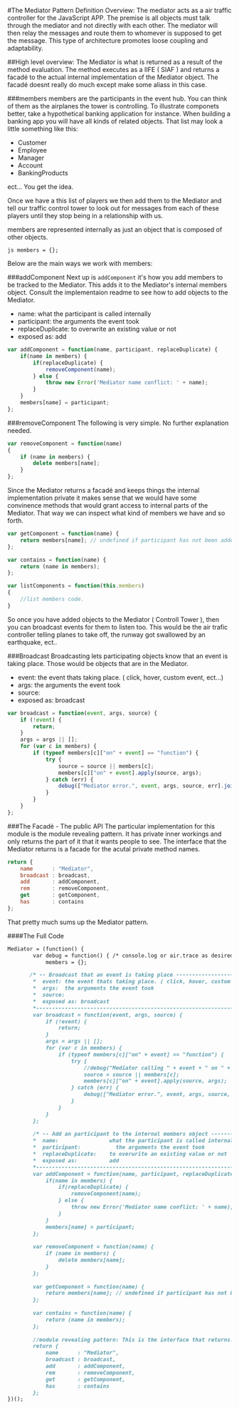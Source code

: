 #The Mediator Pattern Definition 
Overview: 
The mediator acts as a air traffic controller for the JavaScript APP.
The premise is all objects must talk through the mediator and not directly with each other. 
The mediator will then relay the messages and route them to whomever is supposed to get the message.
This type of architecture promotes loose coupling and adaptability. 

##High level overview: 
The Mediator is what is returned as a result of the method evaluation. The method executes as a IIFE ( SIAF )
and returns a facadé to the actual internal implementation of the Mediator object. The facadé doesnt really do much
except make some aliass in this case.

###members 
members are the participants in the event hub. You can think of them as the airplanes the tower is controlling.
To illustrate componets better, take a hypothetical banking application for instance. When building a banking app you will have all kinds of related objects. That list may look a little something like this: 

* Customer
* Employee
* Manager
* Account
* BankingProducts

ect... You get the idea.

Once we have a this list of players we then add them to the Mediator and tell our traffic control tower to look out for messages from each of these players until they stop being in a relationship with us.

members are represented internally as just an object that is composed of other objects. 

```js members = {}; ```

Below are the main ways we work with members: 

###addComponent 
Next up is ```addComponent``` it's how you add members to be tracked to the Mediator. 
This adds it to the Mediator's internal members object. Consult the implementaion readme to 
see how to add objects to the Mediator.
*  name: what the participant is called internally
*  participant: the arguments the event took
*  replaceDuplicate: to overwrite an existing value or not
*  exposed as: add

```js
var addComponent = function(name, participant, replaceDuplicate) {
    if(name in members) {
        if(replaceDuplicate) {
            removeComponent(name);
        } else {
            throw new Error('Mediator name conflict: ' + name);
        }
    }
    members[name] = participant;
};
```


###removeComponent 
The following is very simple. No further explanation needed.
```js
var removeComponent = function(name)
{
    if (name in members) {
        delete members[name];
    }
};
```
Since the Mediator returns a facadé and keeps things the internal implementation private it makes sense that we would have some 
convinence methods that would grant access to internal parts of the Mediator. That way we can inspect what kind of members we have and so forth. 

```js   
var getComponent = function(name) {
    return members[name]; // undefined if participant has not been added
};

var contains = function(name) {
    return (name in members);
};

var listComponents = function(this.members)
{
    //list members code.
}
```

So once you have added objects to the Mediator ( Controll Tower ), then you can broadcast events for them to listen too. This would be the air trafic controller telling planes to take off, the runway got swallowed by an earthquake, ect..  
     

###Broadcast
Broadcasting lets participating objects know that an event is taking place. 
Those would be objects that are in the Mediator. 

*  event: the event thats taking place. ( click, hover, custom event, ect...)
*  args:  the arguments the event took
*  source:
*  exposed as: broadcast

```js
var broadcast = function(event, args, source) {
    if (!event) {
        return;
    }
    args = args || [];
    for (var c in members) {
        if (typeof members[c]["on" + event] == "function") {
            try {
                source = source || members[c];
                members[c]["on" + event].apply(source, args);
            } catch (err) {
                debug(["Mediator error.", event, args, source, err].join(' '));
            }
        }
    }
};
```


###The Facadé - The public API 
The particular implementation for this module is the module revealing pattern. It has private inner workings and only 
returns the part of it that it wants people to see. The interface that the Mediator returns is a facade for the acutal private method names. 

```js
return {
    name      : "Mediator",
    broadcast : broadcast,
    add       : addComponent,
    rem       : removeComponent,
    get       : getComponent,
    has       : contains
};
``` 

That pretty much sums up the Mediator pattern.
 


####The Full Code

````markdown
Mediator = (function() {
        var debug = function() { /* console.log or air.trace as desired */ },
            members = {};

       /* -- Broadcast that an event is taking place ----------------------------------------------------------------------
        *  event: the event thats taking place. ( click, hover, custom event, ect...)
        *  args:  the arguments the event took
        *  source:
        *  exposed as: broadcast
        *----------------------------------------------------------------------------------------------------------------*/    
        var broadcast = function(event, args, source) {
            if (!event) {
                return;
            }
            args = args || [];
            for (var c in members) {
                if (typeof members[c]["on" + event] == "function") {
                    try {
                        //debug("Mediator calling " + event + " on " + c);
                        source = source || members[c];
                        members[c]["on" + event].apply(source, args);
                    } catch (err) {
                        debug(["Mediator error.", event, args, source, err].join(' '));
                    }
                }
            }
        };
        
        /* -- Add an participant to the internal members object ---------------------------------------------------------
        *  name:                what the participant is called internally
        *  participant:           the arguments the event took
        *  replaceDuplicate:    to overwrite an existing value or not
        *  exposed as:          add
        *----------------------------------------------------------------------------------------------------------------*/    
        var addComponent = function(name, participant, replaceDuplicate) {
            if(name in members) {
                if(replaceDuplicate) {
                    removeComponent(name);
                } else {
                    throw new Error('Mediator name conflict: ' + name);
                }
            }
            members[name] = participant;
        };
        
        var removeComponent = function(name) {
            if (name in members) {
                delete members[name];
            }
        };
        
        var getComponent = function(name) {
            return members[name]; // undefined if participant has not been added
        };
        
        var contains = function(name) {
            return (name in members);
        };
        
        //module revealing pattern: This is the interface that returns. Its a facade for the acutal private method names.
        return {
            name      : "Mediator",
            broadcast : broadcast,
            add       : addComponent,
            rem       : removeComponent,
            get       : getComponent,
            has       : contains
        };
})();
````